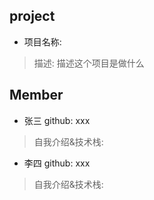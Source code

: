 ## project
- 项目名称:
> 描述: 描述这个项目是做什么


## Member
- 张三  github: xxx
> 自我介绍&技术栈:  

- 李四  github: xxx

> 自我介绍&技术栈:
